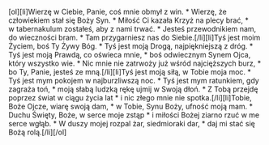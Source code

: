 [ol][li]Wierzę w Ciebie, Panie, coś mnie obmył z win. * Wierzę, że człowiekiem stał się Boży Syn. * Miłość Ci kazała Krzyż na plecy brać, * w tabernakulum zostałeś, aby z nami trwać. * Jesteś przewodnikiem nam, do wieczności bram. * Tam przygarniesz nas do Siebie.[/li][li]Tyś jest moim Życiem, boś Ty Żywy Bóg. * Tyś jest moją Drogą, najpiękniejszą z dróg. * Tyś jest moją Prawdą, co oświeca mnie, * boś odwiecznym Synem Ojca, który wszystko wie. * Nic mnie nie zatrwoży już wśród najcięższych burz, * bo Ty, Panie, jesteś ze mną.[/li][li]Tyś jest moją siłą, w Tobie moja moc. * Tyś jest mym pokojem w najburzliwszą noc. * Tyś jest mym ratunkiem, gdy zagraża toń, * moją słabą ludzką rękę ujmij w Swoją dłoń. * Z Tobą przejdę poprzez świat w ciągu życia lat * i nic złego mnie nie spotka.[/li][li]Tobie, Boże Ojcze, wiarę swoją dam, * w Tobie, Synu Boży, ufność moją mam. * Duchu Święty, Boże, w serce moje zstąp * i miłości Bożej ziarno rzuć w me serce wgłąb. * W duszy mojej rozpal żar, siedmioraki dar, * daj mi stać się Bożą rolą.[/li][/ol]